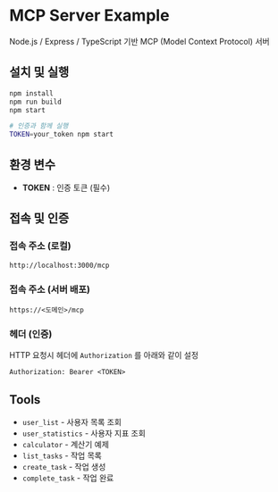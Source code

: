 # MCP Server Example

Node.js / Express / TypeScript 기반 MCP (Model Context Protocol) 서버

## 설치 및 실행

```bash
npm install
npm run build
npm start

# 인증과 함께 실행
TOKEN=your_token npm start
```

## 환경 변수

- **TOKEN** : 인증 토큰 (필수)

## 접속 및 인증
### 접속 주소 (로컬)
```
http://localhost:3000/mcp
```

### 접속 주소 (서버 배포)
```
https://<도메인>/mcp
```

### 헤더 (인증)
HTTP 요청시 헤더에 `Authorization` 를 아래와 같이 설정

```
Authorization: Bearer <TOKEN>
```

## Tools
- `user_list` - 사용자 목록 조회
- `user_statistics` - 사용자 지표 조회
- `calculator` - 계산기 예제
- `list_tasks` - 작업 목록
- `create_task` - 작업 생성
- `complete_task` - 작업 완료